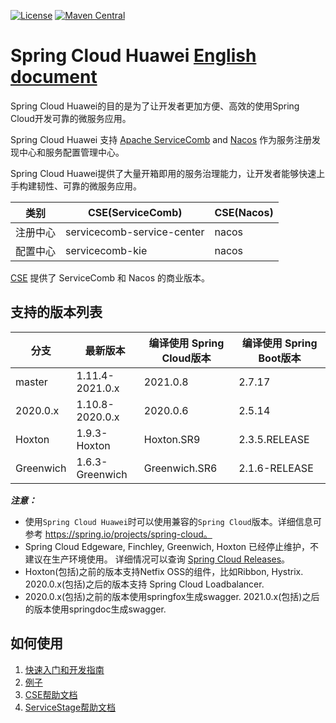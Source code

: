 [![License](https://img.shields.io/badge/license-Apache%202-4EB1BA.svg)](https://www.apache.org/licenses/LICENSE-2.0.html)
[![Maven Central](https://maven-badges.herokuapp.com/maven-central/com.huaweicloud/spring-cloud-huawei/badge.svg)](https://search.maven.org/search?q=g:com.huaweicloud%20AND%20a:spring-cloud-huawei-dependencies)

# Spring Cloud Huawei [English document](README.md)

Spring Cloud Huawei的目的是为了让开发者更加方便、高效的使用Spring Cloud开发可靠的微服务应用。 

Spring Cloud Huawei 支持 [Apache ServiceComb][SERVICECOMB] and [Nacos][NACOS] 作为服务注册发现中心和服务配置管理中心。 

Spring Cloud Huawei提供了大量开箱即用的服务治理能力，让开发者能够快速上手构建韧性、可靠的微服务应用。

| 类别    | CSE(ServiceComb)           | CSE(Nacos)     |
|-------|----------------------------|----------------|
| 注册中心  | servicecomb-service-center | nacos          |
| 配置中心  | servicecomb-kie            | nacos          |

[CSE][CSE] 提供了 ServiceComb 和 Nacos 的商业版本。

## 支持的版本列表

| 分支        | 最新版本            | 编译使用 Spring Cloud版本 | 编译使用 Spring Boot版本 |
|-----------|-----------------|---------------------|--------------------|
| master    | 1.11.4-2021.0.x | 2021.0.8            | 2.7.17             | 
| 2020.0.x  | 1.10.8-2020.0.x | 2020.0.6            | 2.5.14             |
| Hoxton    | 1.9.3-Hoxton    | Hoxton.SR9          | 2.3.5.RELEASE      |
| Greenwich | 1.6.3-Greenwich | Greenwich.SR6       | 2.1.6-RELEASE      |

***注意：***
* 使用`Spring Cloud Huawei`时可以使用兼容的`Spring Cloud`版本。详细信息可参考 https://spring.io/projects/spring-cloud。
* Spring Cloud Edgeware, Finchley, Greenwich, Hoxton 已经停止维护，不建议在生产环境使用。
  详细情况可以查询 [Spring Cloud Releases][Spring Cloud Releases]。
* Hoxton(包括)之前的版本支持Netfix OSS的组件，比如Ribbon, Hystrix. 2020.0.x(包括)之后的版本支持
  Spring Cloud Loadbalancer.
* 2020.0.x(包括)之前的版本使用springfox生成swagger. 2021.0.x(包括)之后的版本使用springdoc生成swagger.

## 如何使用

1. [快速入门和开发指南](https://github.com/huaweicloud/spring-cloud-huawei/wiki)
2. [例子](https://github.com/huaweicloud/spring-cloud-huawei-samples)
3. [CSE帮助文档][CSE Developer Guide]
4. [ServiceStage帮助文档][ServiceStage]

[ServiceStage]: https://support.huaweicloud.com/usermanual-servicestage/servicestage_user_0400.html

[CSE]: https://support.huaweicloud.com/cse/index.html

[CSE Developer Guide]: https://support.huaweicloud.com/devg-cse/cse_devg_0002.html

[SERVICECOMB]: https://servicecomb.apache.org/cn/developers/

[NACOS]: https://nacos.io/zh-cn/index.html

[Service Registry]: https://support.huaweicloud.com/devg-cse/cse_devg_0018.html

[Configuration Center]: https://support.huaweicloud.com/devg-cse/cse_devg_0020.html

[Request Marker-based Governance]: https://github.com/huaweicloud/spring-cloud-huawei/wiki/using-governance

[Canary release features]: https://support.huaweicloud.com/devg-servicestage/ss-devg-0023.html

[Profile encryption scheme]: https://support.huaweicloud.com/bestpractice-cse/cse_bestpractice_0007.html

[Spring Cloud Releases]: https://github.com/spring-cloud/spring-cloud-release/wiki/Supported-Versions
